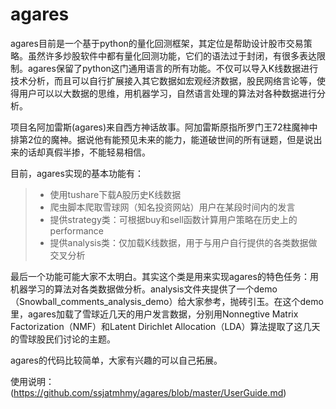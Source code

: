 # agares

agares目前是一个基于python的量化回测框架，其定位是帮助设计股市交易策略。虽然许多炒股软件中都有量化回测功能，它们的语法过于封闭，有很多表达限制。agares保留了python这门通用语言的所有功能。不仅可以导入K线数据进行技术分析，而且可以自行扩展接入其它数据如宏观经济数据，股民网络言论等，使得用户可以以大数据的思维，用机器学习，自然语言处理的算法对各种数据进行分析。

项目名阿加雷斯(agares)来自西方神话故事。阿加雷斯原指所罗门王72柱魔神中排第2位的魔神。据说他有能预见未来的能力，能道破世间的所有谜题，但是说出来的话却真假半掺，不能轻易相信。

目前，agares实现的基本功能有：

> * 使用tushare下载A股历史K线数据
> * 爬虫脚本爬取雪球网（知名投资网站）用户在某段时间内的发言
> * 提供strategy类：可根据buy和sell函数计算用户策略在历史上的performance
> * 提供analysis类：仅加载K线数据，用于与用户自行提供的各类数据做交叉分析

最后一个功能可能大家不太明白。其实这个类是用来实现agares的特色任务：用机器学习的算法对各类数据做分析。analysis文件夹提供了一个demo（Snowball\_comments\_analysis\_demo）给大家参考，抛砖引玉。在这个demo里，agares加载了雪球近几天的用户发言数据，分别用Nonnegtive Matrix Factorization（NMF）和Latent Dirichlet Allocation（LDA）算法提取了这几天的雪球股民们讨论的主题。

agares的代码比较简单，大家有兴趣的可以自己拓展。

使用说明：
(https://github.com/ssjatmhmy/agares/blob/master/UserGuide.md)
